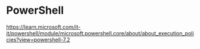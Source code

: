 # PowerShell


https://learn.microsoft.com/it-it/powershell/module/microsoft.powershell.core/about/about_execution_policies?view=powershell-7.2
